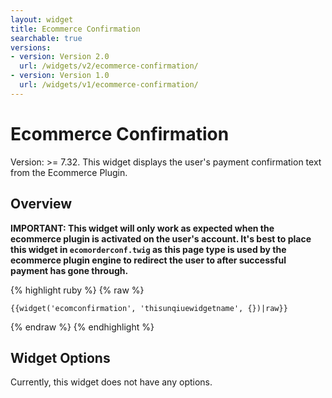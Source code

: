 ```yaml
---
layout: widget
title: Ecommerce Confirmation
searchable: true
versions:
- version: Version 2.0
  url: /widgets/v2/ecommerce-confirmation/
- version: Version 1.0
  url: /widgets/v1/ecommerce-confirmation/
---
```


# Ecommerce Confirmation

Version: >= 7.32. This widget displays the user's payment confirmation text from the Ecommerce Plugin.

## Overview

**IMPORTANT: This widget will only work as expected when the ecommerce plugin is activated on the user's account. It's best to place this widget in ```ecomorderconf.twig``` as this page type is used by the ecommerce plugin engine to redirect the user to after successful payment has gone through.**

{% highlight ruby %}
{% raw %}

	{{widget('ecomconfirmation', 'thisunqiuewidgetname', {})|raw}}

{% endraw %}
{% endhighlight %}

## Widget Options

Currently, this widget does not have any options.

